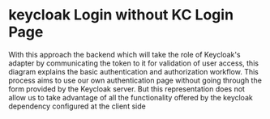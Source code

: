 # keycloak Login without KC Login Page
With this approach the backend which will take the role of Keycloak's adapter by communicating the token to it for validation of user access, this diagram explains the basic authentication and authorization workflow.
This process aims to use our own authentication page without going through the form provided by the Keycloak server. But this representation does not allow us to take advantage of all the functionality offered by the keycloak dependency configured at the client side
